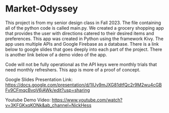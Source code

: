 # Market-Odyssey

This project is from my senior design class in Fall 2023. The file containing all of the python code is called main.py. We created a grocery shopping app that provides the user with directions catered to their desired items and preferences. This app was created in Python using the framework Kivy. The app uses multiple APIs and Google Firebase as a database. There is a link below to google slides that goes deeply into each part of the project. There is another link below of a demo video of the app. 

Code will not be fully operational as the API keys were monthly trials that need monthly refreshers. This app is more of a proof of concept.

Google Slides Presentation Link:
https://docs.google.com/presentation/d/1IUy9mJXG81dtfQc2r9M2wu4cGBFv9CFmqcBvqV6jAWk/edit?usp=sharing 

Youtube Demo Video:
https://www.youtube.com/watch?v=3KFGKxqKONk&ab_channel=NickHess 

